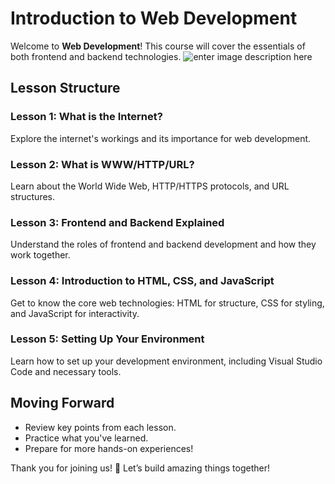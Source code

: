 # **Introduction to Web Development**

Welcome to **Web Development**! This course will cover the essentials of both frontend and backend technologies.
![enter image description here](https://i.im.ge/2024/08/19/fhaHP8.Screenshot-from-2024-08-19-12-12-13.png)

## **Lesson Structure**

### **Lesson 1: What is the Internet?**
Explore the internet's workings and its importance for web development.

### **Lesson 2: What is WWW/HTTP/URL?**
Learn about the World Wide Web, HTTP/HTTPS protocols, and URL structures.

### **Lesson 3: Frontend and Backend Explained**
Understand the roles of frontend and backend development and how they work together.

### **Lesson 4: Introduction to HTML, CSS, and JavaScript**
Get to know the core web technologies: HTML for structure, CSS for styling, and JavaScript for interactivity.

### **Lesson 5: Setting Up Your Environment**
Learn how to set up your development environment, including Visual Studio Code and necessary tools.

## **Moving Forward**
- Review key points from each lesson.
- Practice what you've learned.
- Prepare for more hands-on experiences!

Thank you for joining us! 🚀 Let’s build amazing things together!

<!--stackedit_data:
eyJoaXN0b3J5IjpbODMyOTM5NzQ2LC0xNDI0NTE1NTY3XX0=
-->